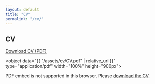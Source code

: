 ```yaml
---
layout: default
title: "CV"
permalink: "/cv/"
---
```


<h2>CV</h2>

<p><a href="{{ "/assets/cv/CV.pdf" | relative_url }}" download>Download CV (PDF)</a></p>

<object data="{{ "/assets/cv/CV.pdf" | relative_url }}" type="application/pdf" width="100%" height="900px">
  <p>PDF embed is not supported in this browser. Please <a href="{{ "/assets/cv/CV.pdf" | relative_url }}">download the CV</a>.</p>
</object>
